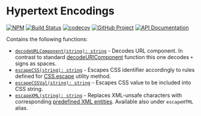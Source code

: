 Hypertext Encodings
===================

[![NPM][npm-image]][npm-url]
[![Build Status][build-status-img]][build-status-link]
[![codecov][codecov-image]][codecov-url]
[![GitHub Project][github-image]][github-url]
[![API Documentation][api-docs-image]][API documentation]

Contains the following functions:

- [`decodeURLComponent(string): string`][decodeURLComponent] - Decodes URL component.
  In contrast to standard [decodeURIComponent] function this one decodes `+` signs as spaces.
- [`escapeCSS(string): string`][escapeCSS] - Escapes CSS identifier accordingly to rules defined for [CSS.escape]
  utility method.
- [`escapeCSSVal(string): string`][escapeCSSVal] - Escapes CSS value to be included into CSS string.
- [`escapeXML(string): string`][escapeXML] - Replaces XML-unsafe characters with corresponding
  [predefined XML entities].
  Available also under `escapeHTML` alias.

[npm-image]: https://img.shields.io/npm/v/@hatsy/hten.svg?logo=npm
[npm-url]: https://www.npmjs.com/package/@hatsy/hten
[build-status-img]: https://github.com/hatsyjs/hten/workflows/Build/badge.svg
[build-status-link]: https://github.com/hatsyjs/hten/actions?query=workflow%3ABuild
[codecov-image]: https://codecov.io/gh/hatsyjs/hten/branch/master/graph/badge.svg
[codecov-url]: https://codecov.io/gh/hatsyjs/hten
[github-image]: https://img.shields.io/static/v1?logo=github&label=GitHub&message=project&color=informational
[github-url]: https://github.com/hatsyjs/hten
[api-docs-image]: https://img.shields.io/static/v1?logo=typescript&label=API&message=docs&color=informational
[API documentation]: https://hatsyjs.github.io/hten/ 

[decodeURLComponent]: https://hatsyjs.github.io/hten/globals.html#decodeURLComponent
[escapeCSS]: https://hatsyjs.github.io/hten/globals.html#escapeCSS
[escapeCSSVal]: https://hatsyjs.github.io/hten/globals.html#escapeCSSVal
[escapeXML]: https://hatsyjs.github.io/hten/globals.html#escapeXML

[decodeURIComponent]: https://developer.mozilla.org/en-US/docs/Web/JavaScript/Reference/Global_Objects/decodeURIComponent
[CSS.escape]: https://drafts.csswg.org/cssom/#the-css.escape%28%29-method
[predefined XML entities]: https://en.wikipedia.org/wiki/List_of_XML_and_HTML_character_entity_references#Predefined_entities_in_XML
